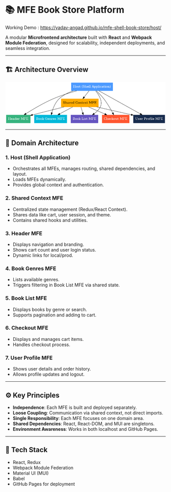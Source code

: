 # 📚 MFE Book Store Platform

Working Demo : https://yadav-angad.github.io/mfe-shell-book-store/host/

A modular **Microfrontend architecture** built with **React** and **Webpack Module Federation**, designed for scalability, independent deployments, and seamless integration.

---

## 🏗 Architecture Overview

![MFE Book Store Architecture](mfe_book_store_architecture.png)

---

## 🔹 Domain Architecture

### **1. Host (Shell Application)**
- Orchestrates all MFEs, manages routing, shared dependencies, and layout.
- Loads MFEs dynamically.
- Provides global context and authentication.

### **2. Shared Context MFE**
- Centralized state management (Redux/React Context).
- Shares data like cart, user session, and theme.
- Contains shared hooks and utilities.

### **3. Header MFE**
- Displays navigation and branding.
- Shows cart count and user login status.
- Dynamic links for local/prod.

### **4. Book Genres MFE**
- Lists available genres.
- Triggers filtering in Book List MFE via shared state.

### **5. Book List MFE**
- Displays books by genre or search.
- Supports pagination and adding to cart.

### **6. Checkout MFE**
- Displays and manages cart items.
- Handles checkout process.

### **7. User Profile MFE**
- Shows user details and order history.
- Allows profile updates and logout.

---

## ⚙ Key Principles
- **Independence**: Each MFE is built and deployed separately.
- **Loose Coupling**: Communication via shared context, not direct imports.
- **Single Responsibility**: Each MFE focuses on one domain area.
- **Shared Dependencies**: React, React-DOM, and MUI are singletons.
- **Environment Awareness**: Works in both localhost and GitHub Pages.

---

## 🚀 Tech Stack
- React, Redux
- Webpack Module Federation
- Material UI (MUI)
- Babel
- GitHub Pages for deployment
